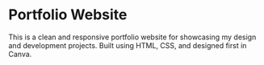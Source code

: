 # Portfolio Website
This is a clean and responsive portfolio website for showcasing my design and development projects. Built using HTML, CSS, and designed first in Canva.

